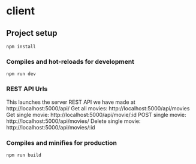 # client

## Project setup
```
npm install
```

### Compiles and hot-reloads for development
```
npm run dev
```
### REST API Urls
This launches the server REST API we have made at http://localhost:5000/api/
Get all movies: http://localhost:5000/api/movies
Get single movie: http://localhost:5000/api/movie/:id
POST single movie: http://localhost:5000/api/movies/
Delete single movie: http://localhost:5000/api/movies/:id

### Compiles and minifies for production
```
npm run build
```

